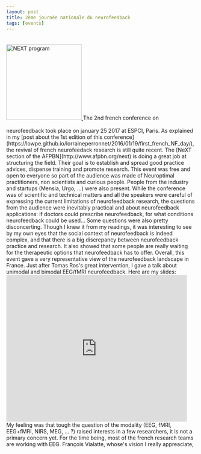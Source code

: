 ```yaml
---
layout: post
title: 2ème journée nationale du neurofeedback
tags: [events]
---
```

<a href="{{ site.url}}/lorraineperronnet/public/download/final-programme-en.pdf">
<img border="0" alt="NEXT program" src="/lorraineperronnet/public/img/next.png" width="200" style="margin:20px auto 20px auto">
</a>
The 2nd french conference on neurofeedback took place on january 25 2017 at ESPCI, Paris. As explained in my [post about the 1st edition of this conference](https://lowpe.github.io/lorraineperronnet/2016/01/19/first_french_NF_day/), the revival of french neurofeedack research is still quite recent. The [NeXT section of the AFPBN](http://www.afpbn.org/next) is doing a great job at structuring the field. Their goal is to establish and spread good practice advices, dispense training and promote research. This event was free and open to everyone so part of the audience was made of Neuroptimal practitioners, non scientists and curious people. People from the industry and startups (Mensia, Urgo, ...) were also present. While the conference was of scientific and technical matters and all the speakers were careful of expressing the current limitations of neurofeedback research, the questions from the audience were inevitably practical and about neurofeedback applications: if doctors could prescribe neurofeedback, for what conditions neurofeedback could be used... Some questions were also pretty disconcerting. Though I knew it from my readings, it was interesting to see by my own eyes that the social context of neurofeedback is indeed complex, and that there is a big discrepancy between neurofeedback practice and research. It also showed that some people are really waiting for the therapeutic options that neurofeedback has to offer. Overall, this event gave a very representative view of the neurofeedback landscape in France.
Just after Tomas Ros's great intervention, I gave a talk about unimodal and bimodal EEG/fMRI neurofeedback. 
Here are my slides:
<iframe src="https://docs.google.com/presentation/d/1xp_1DW4uMHF6w2vC1PLcN2_6FnSWOxjY6NFLxaHV5gA/embed?start=false&loop=false&delayms=3000" frameborder="0" width="480" height="389" allowfullscreen="true" mozallowfullscreen="true" webkitallowfullscreen="true"></iframe>
My feeling was that tough the question of the modality (EEG, fMRI, EEG+fMRI, NIRS, MEG, ... ?) raised interests in a few researchers, it is not a primary concern yet. For the time being, most of the french research teams are working with EEG. François Vialatte, whose's vision I really appreaciate, 
